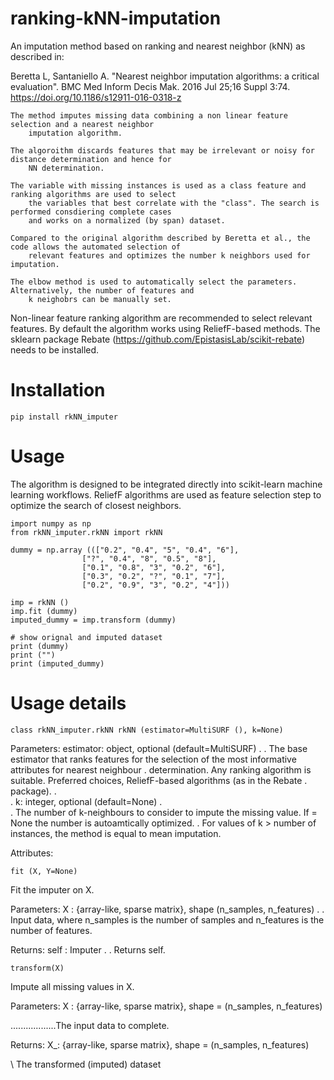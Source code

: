 # ranking-kNN-imputation
An imputation method based on ranking and nearest neighbor (kNN) as described in:
    
Beretta L, Santaniello A. "Nearest neighbor imputation algorithms: a critical evaluation". BMC Med Inform Decis Mak. 2016 Jul 25;16 Suppl 3:74. https://doi.org/10.1186/s12911-016-0318-z


    The method imputes missing data combining a non linear feature selection and a nearest neighbor 
        imputation algorithm.

    The algoroithm discards features that may be irrelevant or noisy for distance determination and hence for 
        NN determination.

    The variable with missing instances is used as a class feature and ranking algorithms are used to select 
        the variables that best correlate with the "class". The search is performed consdiering complete cases 
        and works on a normalized (by span) dataset.

    Compared to the original algorithm described by Beretta et al., the code allows the automated selection of 
        relevant features and optimizes the number k neighbors used for imputation.

    The elbow method is used to automatically select the parameters. Alternatively, the number of features and 
        k neighobrs can be manually set.
        
        
Non-linear feature ranking algorithm are recommended to select relevant features.
By default the algorithm works using ReliefF-based methods.
The sklearn package Rebate (https://github.com/EpistasisLab/scikit-rebate) needs to be installed.

# Installation
    
    pip install rkNN_imputer

# Usage
The algorithm is designed to be integrated directly into scikit-learn machine learning workflows. ReliefF algorithms are used as feature selection step to optimize the search of closest neighbors.

    import numpy as np
    from rkNN_imputer.rkNN import rkNN

    dummy = np.array ((["0.2", "0.4", "5", "0.4", "6"],
                    ["?", "0.4", "8", "0.5", "8"],
                    ["0.1", "0.8", "3", "0.2", "6"],
                    ["0.3", "0.2", "?", "0.1", "7"],
                    ["0.2", "0.9", "3", "0.2", "4"]))

    imp = rkNN ()
    imp.fit (dummy)
    imputed_dummy = imp.transform (dummy)

    # show orignal and imputed dataset
    print (dummy)
    print ("")
    print (imputed_dummy)


# Usage details
    class rkNN_imputer.rkNN rkNN (estimator=MultiSURF (), k=None)

Parameters:     estimator: object, optional (default=MultiSURF)
.
.                The base estimator that ranks features for the selection of the most informative attributes for nearest neighbour
.                determination. Any ranking algorithm is suitable. Preferred choices, ReliefF-based algorithms (as in the Rebate         .                package).
.                
.                k: integer, optional (default=None)
.                
.                The number of k-neighbours to consider to impute the missing value. If = None the number is autoamtically optimized.
.                For values of k > number of instances, the method is equal to mean imputation. 

Attributes:

    fit (X, Y=None)

Fit the imputer on X.

Parameters:      X : {array-like, sparse matrix}, shape (n_samples, n_features)
.
.                Input data, where n_samples is the number of samples and n_features is the number of features.

Returns:	     self : Imputer
.
.                Returns self.

    transform(X)
    
Impute all missing values in X.

Parameters:	      X : {array-like, sparse matrix}, shape = (n_samples, n_features)

..................The input data to complete.

Returns:          X_: {array-like, sparse matrix}, shape = (n_samples, n_features)

\                 The transformed (imputed) dataset


                
                

    
